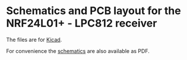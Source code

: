 # Schematics and PCB layout for the NRF24L01+ - LPC812 receiver

The files are for [Kicad](http://www.kicad-pcb.org).

For convenience the [schematics](SCHEMATICS.pdf) are also available as PDF.
